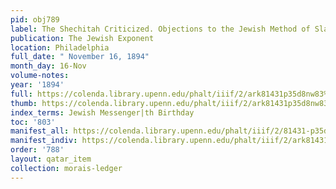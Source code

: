 ```yaml
---
pid: obj789
label: The Shechitah Criticized. Objections to the Jewish Method of Slaughtering Animals.
publication: The Jewish Exponent
location: Philadelphia
full_date: " November 16, 1894"
month_day: 16-Nov
volume-notes:
year: '1894'
full: https://colenda.library.upenn.edu/phalt/iiif/2/ark81431p35d8nw83%2FSHA256E-s8935487--16a72c3ac9c948c22f12b7fcb79f1085a2209ec7e48c753e5fd8eee628b6785e.jpeg/full/3500,/0/default.jpg
thumb: https://colenda.library.upenn.edu/phalt/iiif/2/ark81431p35d8nw83%2FSHA256E-s8935487--16a72c3ac9c948c22f12b7fcb79f1085a2209ec7e48c753e5fd8eee628b6785e.jpeg/full/!200,200/0/default.jpg
index_terms: Jewish Messenger|th Birthday
toc: '803'
manifest_all: https://colenda.library.upenn.edu/phalt/iiif/2/81431-p35d8nw83/manifest
manifest_indiv: https://colenda.library.upenn.edu/phalt/iiif/2/ark81431p35d8nw83%2FSHA256E-s8935487--16a72c3ac9c948c22f12b7fcb79f1085a2209ec7e48c753e5fd8eee628b6785e.jpeg
order: '788'
layout: qatar_item
collection: morais-ledger
---
```

